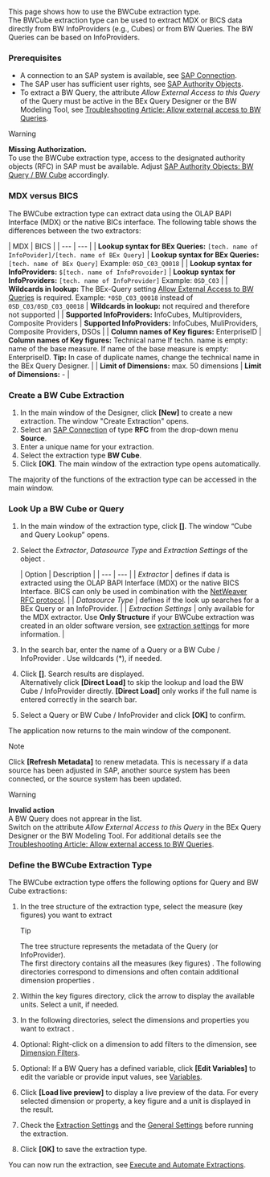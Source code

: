 This page shows how to use the BWCube extraction type.\
The BWCube extraction type can be used to extract MDX or BICS data directly from BW InfoProviders (e.g., Cubes) or from BW Queries. The BW Queries can be based on InfoProviders.

### Prerequisites

- A connection to an SAP system is available, see [SAP Connection](../sap-connection/).
- The SAP user has sufficient user rights, see [SAP Authority Objects](../setup-in-sap/sap-authority-objects/#bw-cube-bw-query).
- To extract a BW Query, the attribute *Allow External Access to this Query* of the Query must be active in the BEx Query Designer or the BW Modeling Tool, see [Troubleshooting Article: Allow external access to BW Queries](https://support.theobald-software.com/helpdesk/KB/View/13800-allow-external-access-to-bw-queries).

Warning

**Missing Authorization.**\
To use the BWCube extraction type, access to the designated authority objects (RFC) in SAP must be available. Adjust [SAP Authority Objects: BW Query / BW Cube](../setup-in-sap/sap-authority-objects/#bw-cube-bw-query) accordingly.

### MDX versus BICS

The BWCube extraction type can extract data using the OLAP BAPI Interface (MDX) or the native BICs interface. The following table shows the differences between the two extractors:

| MDX | BICS | | --- | --- | | **Lookup syntax for BEx Queries:** `[tech. name of InfoPovider]/[tech. name of BEx Query]` | **Lookup syntax for BEx Queries:** `[tech. name of BEx Query]` Example: `0SD_C03_Q0018` | | **Lookup syntax for InfoProviders:** `$[tech. name of InfoProvoider]` | **Lookup syntax for InfoProviders:** `[tech. name of InfoProvider]` Example: `0SD_C03` | | **Wildcards in lookup:** The BEx-Query setting [Allow External Access to BW Queries](https://support.theobald-software.com/helpdesk/KB/View/13800-allow-external-access-to-bw-queries) is required. Example: `*0SD_C03_Q0018` instead of `0SD_C03/0SD_C03_Q0018` | **Wildcards in lookup:** not required and therefore not supported | | **Supported InfoProviders:** InfoCubes, Multiproviders, Composite Providers | **Supported InfoProviders:** InfoCubes, MuliProviders, Composite Providers, DSOs | | **Column names of Key figures:** EnterpriseID | **Column names of Key figures:** Technical name If techn. name is empty: name of the base measure. If name of the base measure is empty: EnterpriseID. **Tip:** In case of duplicate names, change the technical name in the BEx Query Designer. | | **Limit of Dimensions:** max. 50 dimensions | **Limit of Dimensions:** - |

### Create a BW Cube Extraction

1. In the main window of the Designer, click **[New]** to create a new extraction. The window "Create Extraction" opens.
1. Select an [SAP Connection](../sap-connection/) of type **RFC** from the drop-down menu **Source**.
1. Enter a unique name for your extraction.
1. Select the extraction type **BW Cube**.
1. Click **[OK]**. The main window of the extraction type opens automatically.

The majority of the functions of the extraction type can be accessed in the main window.

### Look Up a BW Cube or Query

1. In the main window of the extraction type, click **[]**. The window “Cube and Query Lookup” opens.

1. Select the *Extractor*, *Datasource Type* and *Extraction Settings* of the object .

   | Option | Description | | --- | --- | | *Extractor* | defines if data is extracted using the OLAP BAPI Interface (MDX) or the native BICS Interface. BICS can only be used in combination with the [NetWeaver RFC protocol](../sap-connection/settings/#rfc-libraries). | | *Datasource Type* | defines if the look up searches for a BEx Query or an InfoProvider. | | *Extraction Settings* | only available for the MDX extractor. Use **Only Structure** if your BWCube extraction was created in an older software version, see [extraction settings](settings/) for more information. |

1. In the search bar, enter the name of a Query or a BW Cube / InfoProvider . Use wildcards (\*), if needed.

1. Click **[]**. Search results are displayed.\
   Alternatively click **[Direct Load]** to skip the lookup and load the BW Cube / InfoProvider directly. **[Direct Load]** only works if the full name is entered correctly in the search bar.

1. Select a Query or BW Cube / InfoProvider and click **[OK]** to confirm.

The application now returns to the main window of the component.

Note

Click **[Refresh Metadata]** to renew metadata. This is necessary if a data source has been adjusted in SAP, another source system has been connected, or the source system has been updated.

Warning

**Invalid action**\
A BW Query does not apprear in the list.\
Switch on the attribute *Allow External Access to this Query* in the BEx Query Designer or the BW Modeling Tool. For additional details see the [Troubleshooting Article: Allow external access to BW Queries](https://support.theobald-software.com/helpdesk/KB/View/13800-allow-external-access-to-bw-queries).

### Define the BWCube Extraction Type

The BWCube extraction type offers the following options for Query and BW Cube extractions:

1. In the tree structure of the extraction type, select the measure (key figures) you want to extract

   Tip

   The tree structure represents the metadata of the Query (or InfoProvider).\
   The first directory contains all the measures (key figures) . The following directories correspond to dimensions and often contain additional dimension properties .

1. Within the key figures directory, click the arrow to display the available units. Select a unit, if needed.

1. In the following directories, select the dimensions and properties you want to extract .

1. Optional: Right-click on a dimension to add filters to the dimension, see [Dimension Filters](variables-and-filters/#set-dimension-filters).

1. Optional: If a BW Query has a defined variable, click **[Edit Variables]** to edit the variable or provide input values, see [Variables](variables-and-filters/#edit-variables).

1. Click **[Load live preview]** to display a live preview of the data. For every selected dimension or property, a key figure and a unit is displayed in the result.

1. Check the [Extraction Settings](settings/) and the [General Settings](general-settings/) before running the extraction.

1. Click **[OK]** to save the extraction type.

You can now run the extraction, see [Execute and Automate Extractions](../execute-and-automate/).
